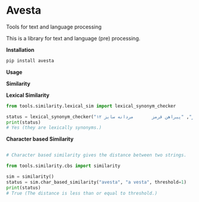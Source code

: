 # Avesta

Tools for text and language processing

This is a library for text and language (pre) processing.

**Installation**

````Bash
pip install avesta
````

**Usage**

**Similarity**

**Lexical Similarity**

```Python
from tools.similarity.lexical_sim import lexical_synonym_checker

status = lexical_synonym_checker("پیراهن مردانه سایز 12 قرمز", "پیراهن قرمز       مردانه سایز ۱۲")
print(status)
# Yes (they are lexically synonyms.)
```

**Character based Similarity**

```Python

# Character based similarity gives the distance between two strings. 

from tools.similarity.cbs import similarity

sim = similarity()
status = sim.char_based_similarity("avesta", "a vesta", threshold=1)
print(status)
# True (The distance is less than or equal to threshold.)
````
